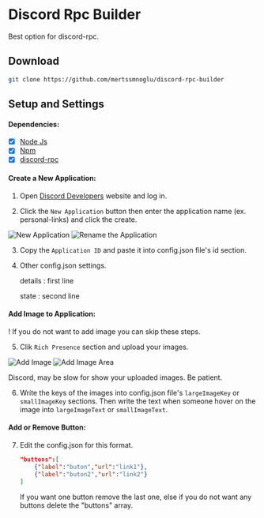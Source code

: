 # Discord Rpc Builder

Best option for discord-rpc.

## Download

```bash
git clone https://github.com/mertssmnoglu/discord-rpc-builder
```

## Setup and Settings

#### Dependencies:

- [x] [Node Js](https://nodejs.org)
- [x] [Npm](https://npmjs.com)
- [x] [discord-rpc](https://npmjs.com/package/)

#### Create a New Application:

1) Open [Discord Developers](https://discord.com/developers/applications) website and log in.

2) Click the `New Application` button then enter the application name (ex. personal-links) and click the create.

![New Application](https://cdn.discordapp.com/attachments/838394083013689345/844095138660745246/unknown.png)
![Rename the Application](https://cdn.discordapp.com/attachments/838394083013689345/844095665977557042/unknown.png)

3) Copy the `Application ID` and paste it into config.json file's id section.

4) Other config.json settings.

    details : first line 

    state : second line 

#### Add Image to Application:

! If you do not want to add image you can skip these steps.

5) Clik `Rich Presence` section and upload your images.

![Add Image](https://cdn.discordapp.com/attachments/838394083013689345/844096542377508884/unknown.png)
![Add Image Area](https://cdn.discordapp.com/attachments/838394083013689345/844097302666936320/unknown.png)

Discord, may be slow for show your uploaded images. Be patient.

6) Write the keys of the images into config.json file's `largeImageKey` or `smallImageKey` sections. Then write the text when someone hover on the image into `largeImageText` or `smallImageText`.

#### Add or Remove Button:

7) Edit the config.json for this format.
    ```json
    "buttons":[
        {"label":"buton","url":"link1"},
        {"label":"buton2","url":"link2"}
    ]
    ```
    If you want one button remove the last one, else if you do not want any buttons delete the "buttons" array.